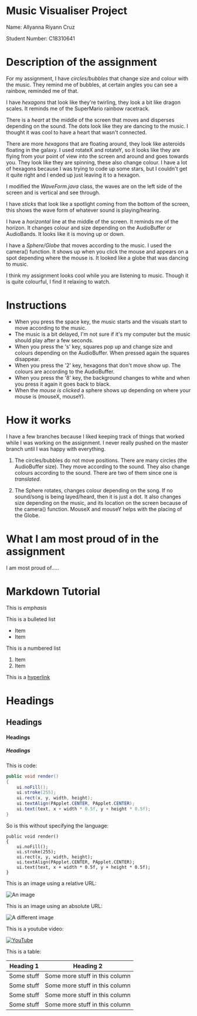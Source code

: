 # Music Visualiser Project

Name: Allyanna Riyann Cruz

Student Number: C18310641

# Description of the assignment

For my assignment, I have *circles/bubbles* that change size and colour with the music. They remind me of bubbles, at certain angles you can see a rainbow, reminded me of that.

I have *hexagons* that look like they're twirling, they look a bit like dragon scales. It reminds me of the SuperMario rainbow racetrack. 

There is a *heart* at the middle of the screen that moves and disperses depending on the sound. The dots look like they are dancing to the music. I thought it was cool to have a heart that wasn't connected. 

There are more *hexagons* that are floating around, they look like asteroids floating in the galaxy. I used rotateX and rotateY, so it looks like they are flying from your point of view into the screen and around and goes towards you. They look like they are spinning, these also change colour. I have a lot of hexagons because I was trying to code up some stars, but I couldn't get it quite right and I ended up just leaving it to a hexagon.

I modified the *WaveForm.java* class, the waves are on the left  side of the screen and is vertical and see through.

I have *sticks* that look like a spotlight coming from the bottom of the screen, this shows the wave form of whatever sound is playing/hearing.

I have a *horizontal* line at the middle of the screen. It reminds me of the horizon. It changes colour and size depending on the AudioBuffer or AudioBands. It looks like it is moving up or down.

I have a *Sphere/Globe* that moves according to the music. I used the camera() function. It shows up when you click the mouse and appears on a spot depending where the mouse is. It looked like a globe that was dancing to music. 

I think my assignment looks cool while you are listening to music. Though it is quite colourful, I find it relaxing to watch.


# Instructions

- When you press the space key, the music starts and the visuals start to move according to the music.
-  The music is a bit delayed, I'm not sure if it's my computer but the music should play after a few seconds.
- When you press the 's' key, squares pop up and change size and colours depending on the AudioBuffer. When pressed again the squares disappear.
- When you press the '2' key, hexagons that don't move show up. The colours are according to the AudioBuffer. 
- When you press the '8' key, the background changes to white and when you press it again it goes back to black.
-  When the *mouse is clicked* a sphere shows up depending on where your mouse is (mouseX, mouseY).


# How it works

I have a few branches because I liked keeping track of things that worked while I was working on the assignment. I never really pushed on the master branch until I was happy with everything.

1. The circles/bubbles do not move positions. There are many circles (the AudioBuffer size). They move according to the sound. They also change colours according to the sound. There are two of them since one is *translated*.

2. The Sphere rotates, changes colour depending on the song. If no sound/song is being layed/heard, then it is just a dot. It also changes size depending on the music, and its location on the screen because of the camera() function. MouseX and mouseY helps with the placing of the Globe.


# What I am most proud of in the assignment
I am most proud of.....


# Markdown Tutorial

This is *emphasis*

This is a bulleted list

- Item
- Item

This is a numbered list

1. Item
1. Item

This is a [hyperlink](http://bryanduggan.org)

# Headings
## Headings
#### Headings
##### Headings

This is code:

```Java
public void render()
{
	ui.noFill();
	ui.stroke(255);
	ui.rect(x, y, width, height);
	ui.textAlign(PApplet.CENTER, PApplet.CENTER);
	ui.text(text, x + width * 0.5f, y + height * 0.5f);
}
```

So is this without specifying the language:

```
public void render()
{
	ui.noFill();
	ui.stroke(255);
	ui.rect(x, y, width, height);
	ui.textAlign(PApplet.CENTER, PApplet.CENTER);
	ui.text(text, x + width * 0.5f, y + height * 0.5f);
}
```

This is an image using a relative URL:

![An image](images/p8.png)

This is an image using an absolute URL:

![A different image](https://bryanduggandotorg.files.wordpress.com/2019/02/infinite-forms-00045.png?w=595&h=&zoom=2)

This is a youtube video:

[![YouTube](http://img.youtube.com/vi/J2kHSSFA4NU/0.jpg)](https://www.youtube.com/watch?v=J2kHSSFA4NU)

This is a table:

| Heading 1 | Heading 2 |
|-----------|-----------|
|Some stuff | Some more stuff in this column |
|Some stuff | Some more stuff in this column |
|Some stuff | Some more stuff in this column |
|Some stuff | Some more stuff in this column |

